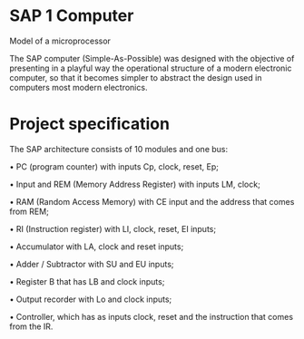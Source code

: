 # SAP 1 Computer
Model of a microprocessor


The SAP computer (Simple-As-Possible) was designed with the objective of presenting in a playful way the operational structure of a modern electronic computer, so that it becomes simpler to abstract the design used in computers most modern electronics. 

# Project specification
The SAP architecture consists of 10 modules and one bus:

• PC (program counter) with inputs Cp, clock, reset, Ep;

• Input and REM (Memory Address Register) with inputs LM, clock;

• RAM (Random Access Memory) with CE input and the address that comes from REM;

• RI (Instruction register) with LI, clock, reset, EI inputs;

• Accumulator with LA, clock and reset inputs;

• Adder / Subtractor with SU and EU inputs;

• Register B that has LB and clock inputs;

• Output recorder with Lo and clock inputs;

• Controller, which has as inputs clock, reset and the instruction that comes from the IR.
